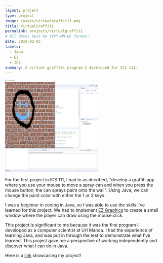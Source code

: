 ```yaml
---
layout: project
type: project
image: images/virtualgraffiti1.png
title: VirtualGraffiti
permalink: projects/virtualgraffiti
# All dates must be YYYY-MM-DD format!
date: 2019-02-05
labels:
  - Java
  - EZ
  - ICS
summary: A virtual graffiti program I developed for ICS 111.
---
```

<img class="ui medium left floated rounded image" src="../images/virtualgraffiti1.png">

For the first project in ICS 111, I had to as decribed, "develop a graffiti app where you use your mouse to move a spray can and when you press the mouse button, the can sprays paint onto the wall". Using Java, we can change the paint color with either the 1 or 2 keys. 

I was a beginner in coding in Java, so I was able to use the skills I've learned for this project. We had to implement [EZ Graphics](http://www2.hawaii.edu/~dylank/ics111/) to create a small window where the player can draw using the mouse click. 

This project is significant to me because it was the first program I developed as a computer scientist at UH Manoa. I had the experience of learning Java, and was put in through the test to demonstrate what I've learned. This project gave me a perspective of working independently and discover what I can do in Java.

Here is a [link](https://www.youtube.com/watch?v=-fek-ypzLCc) showcasing my project!
